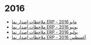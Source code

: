 <div class="ignore-in-full-text-search">

# 2016
  - [ملاحظات إصدار نما ERP - مايو 2016](/release-notes/2016/nama-erp-201605-release-notes-arabic.md)
  - [ملاحظات إصدار نما ERP - يونيو 2016](/release-notes/2016/nama-erp-201606-release-notes-arabic.md)
  - [ملاحظات إصدار نما ERP - يوليو 2016](/release-notes/2016/nama-erp-201607-release-notes-arabic.md)
  - [ملاحظات إصدار نما ERP - أغسطس 2016](/release-notes/2016/nama-erp-201608-release-notes-arabic.md)

</div>
